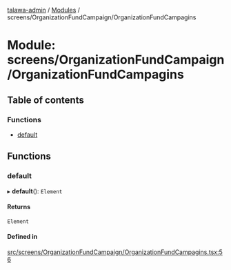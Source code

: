 [talawa-admin](../README.md) / [Modules](../modules.md) / screens/OrganizationFundCampaign/OrganizationFundCampagins

# Module: screens/OrganizationFundCampaign/OrganizationFundCampagins

## Table of contents

### Functions

- [default](screens_OrganizationFundCampaign_OrganizationFundCampagins.md#default)

## Functions

### default

▸ **default**(): `Element`

#### Returns

`Element`

#### Defined in

[src/screens/OrganizationFundCampaign/OrganizationFundCampagins.tsx:56](https://github.com/git-init-priyanshu/talawa-admin-clone/blob/d03f5ca/src/screens/OrganizationFundCampaign/OrganizationFundCampagins.tsx#L56)
